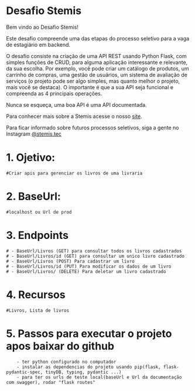 # Desafio Stemis

Bem vindo ao Desafio Stemis!

Este desafio compreende uma das etapas do processo seletivo para a vaga de estagiário em backend.

O desafio consiste na criação de uma API REST usando Python Flask, com simples funções de CRUD, para alguma aplicação interessante e relevante, da sua escolha. Por exemplo, você pode criar um catálogo de produtos, um carrinho de compras, uma gestão de usuários, um sistema de avaliação de serviços (o projeto pode ser algo simples, mas quanto melhor o projeto, mais você se destaca). O importante é que a sua API seja funcional e compreenda as 4 principais operações.

Nunca se esqueça, uma boa API é uma API documentada.

Para conhecer mais sobre a Stemis acesse o nosso [site](https://www.stemis.com.br).

Para ficar informado sobre futuros processos seletivos, siga a gente no Instagram [@stemis.tec](https://www.instagram.com/stemis.tec)



# 1. Ojetivo: 
    #Criar apis para gerenciar os livros de uma livraria
# 2. BaseUrl: 
    #localhost ou Url de prod 
# 3. Endpoints
    # - BaseUrl/Livros (GET) para consultar todos os livros cadastrados
    # - BaseUrl/Livros/id (GET) para consultar um unico livro cadastrado
    # - BaseUrl/Livros (POST) Para cadastrar um livro
    # - BaseUrl/Livros/id (PUT) Para modificar os dados de um livro
    # - BaseUrl/Livros/ (DELETE) Para deletar um livro cadastrado

# 4. Recursos 
    #Livros, Lista de livros

# 5. Passos para executar o projeto apos baixar do github
        - ter python configurado no computador
        - instalar as dependencias do projeto usando pip(flask, flask-pydantic-spec, tinyDB, typing, pydantic ...)
        - para ter os urls de teste local(baseUrl e Url da documentação com swagger), rodar "flask routes"
